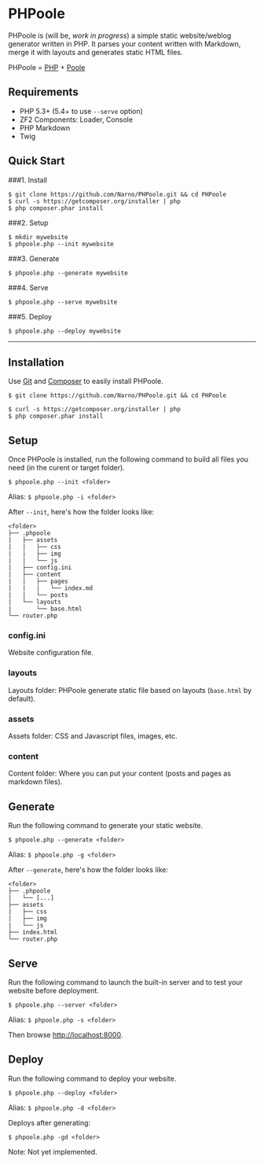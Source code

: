 PHPoole
=======

PHPoole is (will be, _work in progress_) a simple static website/weblog generator written in PHP.
It parses your content written with Markdown, merge it with layouts and generates static HTML files.

PHPoole = [PHP](http://www.php.net) + [Poole](http://en.wikipedia.org/wiki/Strange_Case_of_Dr_Jekyll_and_Mr_Hyde#Mr._Poole)

Requirements
------------

* PHP 5.3+ (5.4+ to use ```--serve``` option)
* ZF2 Components: Loader, Console
* PHP Markdown
* Twig

Quick Start
-----------

###1. Install
```
$ git clone https://github.com/Narno/PHPoole.git && cd PHPoole
$ curl -s https://getcomposer.org/installer | php
$ php composer.phar install
```

###2. Setup
```
$ mkdir mywebsite
$ phpoole.php --init mywebsite
```

###3. Generate
```
$ phpoole.php --generate mywebsite
```

###4. Serve
```
$ phpoole.php --serve mywebsite
```

###5. Deploy
```
$ phpoole.php --deploy mywebsite
```

----


Installation
------------

Use [Git](http://git-scm.com) and [Composer](http://getcomposer.org) to easily install PHPoole.

```
$ git clone https://github.com/Narno/PHPoole.git && cd PHPoole
```
```
$ curl -s https://getcomposer.org/installer | php
$ php composer.phar install
```


Setup
-----

Once PHPoole is installed, run the following command to build all files you need (in the curent or target folder).

```
$ phpoole.php --init <folder>
```
Alias: ```$ phpoole.php -i <folder>```

After ```--init```, here's how the folder looks like:
```
<folder>
├── .phpoole
|   ├── assets
|   |   ├── css
|   |   ├── img
|   |   └── js
|   ├── config.ini
|   ├── content
|   |   ├── pages
|   |   |   └── index.md
|   |   └── posts
|   └── layouts
|       └── base.html
└── router.php
```

### config.ini

Website configuration file.

### layouts

Layouts folder: PHPoole generate static file based on layouts (```base.html``` by default).

### assets

Assets folder: CSS and Javascript files, images, etc.

### content

Content folder: Where you can put your content (posts and pages as markdown files).


Generate
--------

Run the following command to generate your static website.

```
$ phpoole.php --generate <folder>
```
Alias: ```$ phpoole.php -g <folder>```

After ```--generate```, here's how the folder looks like:
```
<folder>
├── .phpoole
|   └── [...]
├── assets
|   ├── css
|   ├── img
|   └── js
├── index.html
└── router.php
```


Serve
-----

Run the following command to launch the built-in server and to test your website before deployment.

```
$ phpoole.php --server <folder>
```
Alias: ```$ phpoole.php -s <folder>```

Then browse [http://localhost:8000](http://localhost:8000).


Deploy
------

Run the following command to deploy your website.

```
$ phpoole.php --deploy <folder>
```
Alias: ```$ phpoole.php -d <folder>```

Deploys after generating:
```
$ phpoole.php -gd <folder>
```

Note: Not yet implemented.
